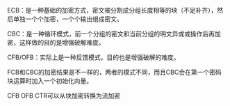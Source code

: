 ECB：是一种基础的加密方式，密文被分割成分组长度相等的块（不足补齐），然后单独一个个加密，一个个输出组成密文。

CBC：是一种循环模式，前一个分组的密文和当前分组的明文异或或操作后再加密，这样做的目的是增强破解难度。

CFB/OFB：实际上是一种反馈模式，目的也是增强破解的难度。

FCB和CBC的加密结果是不一样的，两者的模式不同，而且CBC会在第一个密码块运算时加入一个初始化向量。

CFB OFB CTR可以从块加密转换为流加密